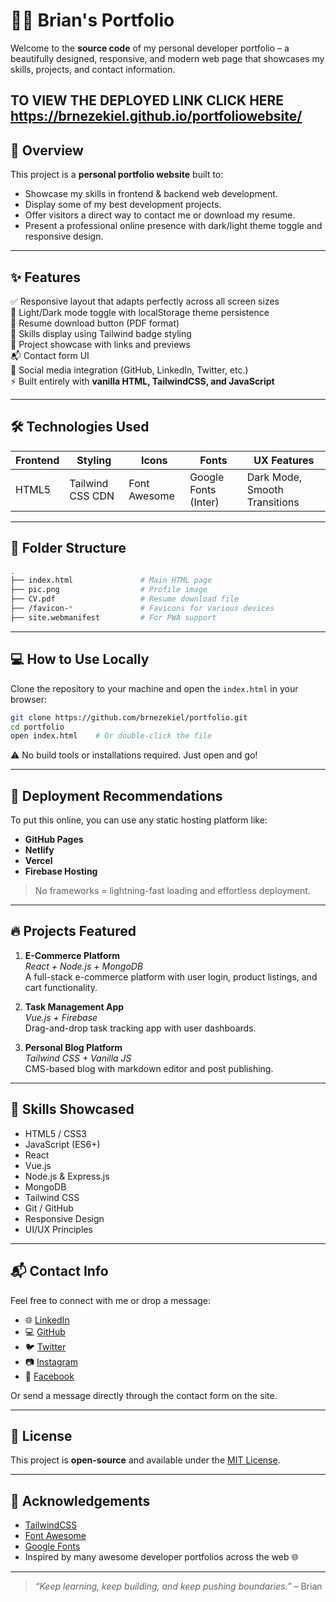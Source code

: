 
# 🧑‍💻 Brian's Portfolio

Welcome to the **source code** of my personal developer portfolio – a beautifully designed, responsive, and modern web page that showcases my skills, projects, and contact information.

TO VIEW THE DEPLOYED LINK CLICK HERE https://brnezekiel.github.io/portfoliowebsite/
---

## 📌 Overview

This project is a **personal portfolio website** built to:

- Showcase my skills in frontend & backend web development.
- Display some of my best development projects.
- Offer visitors a direct way to contact me or download my resume.
- Present a professional online presence with dark/light theme toggle and responsive design.

---

## ✨ Features

✅ Responsive layout that adapts perfectly across all screen sizes  
🌙 Light/Dark mode toggle with localStorage theme persistence  
📁 Resume download button (PDF format)  
🧠 Skills display using Tailwind badge styling  
💼 Project showcase with links and previews  
📬 Contact form UI  
🔗 Social media integration (GitHub, LinkedIn, Twitter, etc.)  
⚡ Built entirely with **vanilla HTML, TailwindCSS, and JavaScript**

---

## 🛠 Technologies Used

| Frontend | Styling | Icons | Fonts | UX Features |
|----------|---------|-------|-------|-------------|
| HTML5    | Tailwind CSS CDN | Font Awesome | Google Fonts (Inter) | Dark Mode, Smooth Transitions |

---

## 📂 Folder Structure

```bash
.
├── index.html               # Main HTML page
├── pic.png                  # Profile image
├── CV.pdf                   # Resume download file
├── /favicon-*               # Favicons for various devices
├── site.webmanifest         # For PWA support
```

---

## 💻 How to Use Locally

Clone the repository to your machine and open the `index.html` in your browser:

```bash
git clone https://github.com/brnezekiel/portfolio.git
cd portfolio
open index.html    # Or double-click the file
```

⚠️ No build tools or installations required. Just open and go!

---

## 🚀 Deployment Recommendations

To put this online, you can use any static hosting platform like:

- **GitHub Pages**
- **Netlify**
- **Vercel**
- **Firebase Hosting**

> No frameworks = lightning-fast loading and effortless deployment.

---

## 🔥 Projects Featured

1. **E-Commerce Platform**  
   _React + Node.js + MongoDB_  
   A full-stack e-commerce platform with user login, product listings, and cart functionality.

2. **Task Management App**  
   _Vue.js + Firebase_  
   Drag-and-drop task tracking app with user dashboards.

3. **Personal Blog Platform**  
   _Tailwind CSS + Vanilla JS_  
   CMS-based blog with markdown editor and post publishing.

---

## 🧠 Skills Showcased

- HTML5 / CSS3
- JavaScript (ES6+)
- React
- Vue.js
- Node.js & Express.js
- MongoDB
- Tailwind CSS
- Git / GitHub
- Responsive Design
- UI/UX Principles

---

## 📬 Contact Info

Feel free to connect with me or drop a message:

- 🌐 [LinkedIn](https://linkedin.com/in/brnezekiel)
- 💻 [GitHub](https://github.com/brnezekiel)
- 🐦 [Twitter](https://twitter.com/brnezekiel)
- 📷 [Instagram](https://instagram.com/brnezekiel)
- 📘 [Facebook](https://facebook.com/brnezekiel)

Or send a message directly through the contact form on the site.

---

## 📄 License

This project is **open-source** and available under the [MIT License](LICENSE).

---

## 🙏 Acknowledgements

- [TailwindCSS](https://tailwindcss.com)
- [Font Awesome](https://fontawesome.com)
- [Google Fonts](https://fonts.google.com/)
- Inspired by many awesome developer portfolios across the web 🌐

---

> _“Keep learning, keep building, and keep pushing boundaries.”_ – Brian
